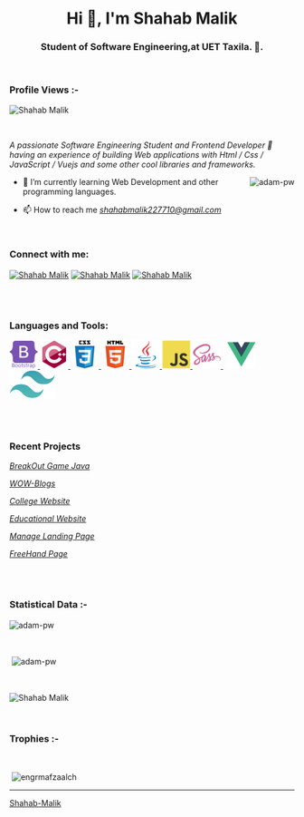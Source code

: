 <h1 align="center">Hi 👋, I'm Shahab Malik</h1>
<h3 align="center">Student of Software Engineering,at UET Taxila. 🌟.</h3>

<br>

<p align="right"> <h3>Profile Views :-</h3> <p align="left"> <img src="https://komarev.com/ghpvc/?username=Shahab-Malikk&color=0e75b6&style=flat-square&label=PROFILE+VIEWS" alt="Shahab Malik" /> </p>
  </p>

<br>

<p align="left">
  <em>
  A passionate Software Engineering Student and Frontend Developer 🚀 having an experience of building Web applications with Html / Css / JavaScript / Vuejs  and some other cool libraries and frameworks. 

  </em> 
  <br>

</p>


<p><img align="right" src="https://github.com/Adam-pw/Adam-pw/blob/main/animation_500_kxa883sd.gif" alt="adam-pw" /></p>


- 🌱 I’m currently learning Web Development and other programming languages.

- 📫 How to reach me *shahabmalik227710@gmail.com*



<br>

<h3 align="left">Connect with me:</h3>
<p align="left">
  <a href="https://www.linkedin.com/in/muhammad-shahab-malik-4264831b9/" target="blank"><img align="center"
      src="https://raw.githubusercontent.com/rahuldkjain/github-profile-readme-generator/master/src/images/icons/Social/linked-in-alt.svg"
      alt="Shahab Malik" height="30" width="40" /></a>
  <a href="https://www.facebook.com/malik.shahab.351104" target="blank"><img align="center"
      src="https://raw.githubusercontent.com/rahuldkjain/github-profile-readme-generator/master/src/images/icons/Social/facebook.svg"
      alt="Shahab Malik" height="30" width="40" /></a>
  <a href="https://www.instagram.com/m_shahab_malik/" target="blank"><img align="center"
      src="https://raw.githubusercontent.com/rahuldkjain/github-profile-readme-generator/master/src/images/icons/Social/instagram.svg"
      alt="Shahab Malik" height="30" width="40" /></a>
</p>

<br><br>

<h3 align="left">Languages and Tools:</h3>
<p align="left">  <a href="https://getbootstrap.com" target="_blank" rel="noreferrer">
    <img src="https://raw.githubusercontent.com/devicons/devicon/master/icons/bootstrap/bootstrap-plain-wordmark.svg"
      alt="bootstrap" width="50" height="50" /> </a>  <a href="https://www.w3schools.com/cpp/" target="_blank" rel="noreferrer">
    <img src="https://raw.githubusercontent.com/devicons/devicon/master/icons/cplusplus/cplusplus-original.svg"
      alt="cplusplus" width="50" height="50" /> </a> <a href="https://www.w3schools.com/css/" target="_blank"
    rel="noreferrer"> <img
      src="https://raw.githubusercontent.com/devicons/devicon/master/icons/css3/css3-original-wordmark.svg" alt="css3"
      width="50" height="50" /> </a> <a href="https://www.w3.org/html/" target="_blank" rel="noreferrer"> <img
      src="https://raw.githubusercontent.com/devicons/devicon/master/icons/html5/html5-original-wordmark.svg"
      alt="html5" width="50" height="50" /> </a>  <a href="https://www.java.com" target="_blank" rel="noreferrer"> <img
      src="https://raw.githubusercontent.com/devicons/devicon/master/icons/java/java-original.svg" alt="java" width="50"
      height="50" /> </a> <a href="https://developer.mozilla.org/en-US/docs/Web/JavaScript" target="_blank"
    rel="noreferrer"> <img
      src="https://raw.githubusercontent.com/devicons/devicon/master/icons/javascript/javascript-original.svg"
      alt="javascript" width="50" height="50" /> </a>  </a> <a href="https://sass-lang.com" target="_blank" rel="noreferrer"> <img
      src="https://raw.githubusercontent.com/devicons/devicon/master/icons/sass/sass-original.svg" alt="sass" width="50"
      height="50" /> </a>
      <code> <img height="50" src="https://github.com/engrmafzaalch/engrmafzaalch/blob/main/vuejs.png"> </code>
       <code> <img height="50" src="https://github.com/engrmafzaalch/engrmafzaalch/blob/main/tailwin.png"> </code> 
 </p>

<br><br>
<h3 align="left">Recent Projects</h3>
<p>
<em>
<a href="https://github.com/Shahab-Malikk/BreakOut-Game-Java-" target="_blank">
BreakOut Game Java 
</a>
</em>
</p>
<p>
<em>
<a href="https://wowblogs.netlify.app" target="_blank">
WOW-Blogs
</a>
</em>
</p>
<p>
<em>
<a href="https://superiorcollege.netlify.app" target="_blank">
College Website
</a>
</em>
</p>
<p>
<em>
<a href="https://sufa-academy.netlify.app" target="_blank">
Educational Website
</a>
</em>
</p>
<p>
<em>
<a href="https://landing-page-frontend.netlify.app" target="_blank">
Manage Landing Page
</a>
</em>
</p>
<p>
<em>
<a href="https://free-hand-flex.netlify.app" target="_blank">
FreeHand Page
</a>
</em>
</p>
<br><br>
<h3>Statistical Data :-</h3>
<p><img align="center"
    src="https://github-readme-stats.vercel.app/api/top-langs?username=Shahab-Malikk&show_icons=true&locale=en&layout=compact"
    alt="adam-pw" /></p>

<br>

<p>&nbsp;<img align="center" src="https://github-readme-stats.vercel.app/api?username=Shahab-Malikk&show_icons=true&locale=en"
    alt="adam-pw" /></p>

<br>

<p><img align="center" src="https://github-readme-streak-stats.herokuapp.com/?user=Shahab-Malikk&" alt="Shahab Malik" /></p>

<br>
<h3>Trophies :-</h3>
<p align="left"> <a href="https://github.com/ryo-ma/github-profile-trophy"><img
      src="https://github-profile-trophy.vercel.app/?username=Shahab-Malikk" alt="" /></a> </p>

<p>&nbsp;<img align="center" src="https://github-readme-stats.vercel.app/api/wakatime?username=Shahab-Malikk" alt="engrmafzaalch" width="410" /></p>



------------------------------------------------------------------------------------------------------------------------------------------
[Shahab-Malik](https://github.com/Shahab-Malikk)

